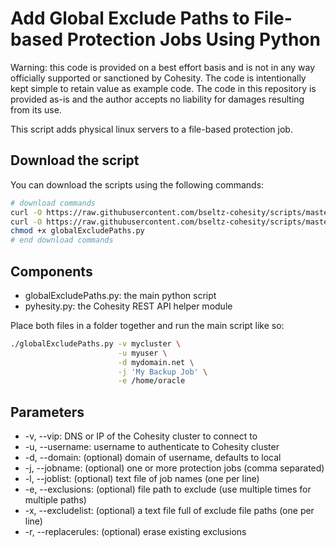 # Add Global Exclude Paths to File-based Protection Jobs Using Python

Warning: this code is provided on a best effort basis and is not in any way officially supported or sanctioned by Cohesity. The code is intentionally kept simple to retain value as example code. The code in this repository is provided as-is and the author accepts no liability for damages resulting from its use.

This script adds physical linux servers to a file-based protection job.

## Download the script

You can download the scripts using the following commands:

```bash
# download commands
curl -O https://raw.githubusercontent.com/bseltz-cohesity/scripts/master/python/globalExcludePaths/globalExcludePaths.py
curl -O https://raw.githubusercontent.com/bseltz-cohesity/scripts/master/python/pyhesity.py
chmod +x globalExcludePaths.py
# end download commands
```

## Components

* globalExcludePaths.py: the main python script
* pyhesity.py: the Cohesity REST API helper module

Place both files in a folder together and run the main script like so:

```bash
./globalExcludePaths.py -v mycluster \
                        -u myuser \
                        -d mydomain.net \
                        -j 'My Backup Job' \
                        -e /home/oracle
```

## Parameters

* -v, --vip: DNS or IP of the Cohesity cluster to connect to
* -u, --username: username to authenticate to Cohesity cluster
* -d, --domain: (optional) domain of username, defaults to local
* -j, --jobname: (optional) one or more protection jobs (comma separated)
* -l, --joblist: (optional) text file of job names (one per line)
* -e, --exclusions: (optional) file path to exclude (use multiple times for multiple paths)
* -x, --excludelist: (optional) a text file full of exclude file paths (one per line)
* -r, --replacerules: (optional) erase existing exclusions
